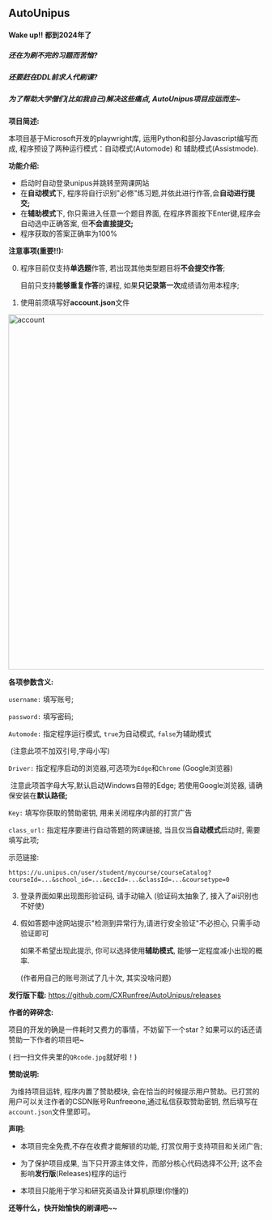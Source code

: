## AutoUnipus

#### Wake up!! 都到2024年了

##### 还在为刷不完的习题而苦恼?

##### 还要赶在DDL前求人代刷课? 

##### 为了帮助大学僧们(比如我自己)解决这些痛点, AutoUnipus项目应运而生~

**项目简述:**

本项目基于Microsoft开发的playwright库, 运用Python和部分Javascript编写而成, 程序预设了两种运行模式：自动模式(Automode) 和 辅助模式(Assistmode).

**功能介绍:**

- 启动时自动登录unipus并跳转至网课网站
- 在**自动模式**下, 程序将自行识别"必修"练习题,并依此进行作答,会**自动进行提交;**
- 在**辅助模式**下, 你只需进入任意一个题目界面, 在程序界面按下Enter键,程序会自动选中正确答案, 但**不会直接提交;**
- 程序获取的答案正确率为100% 

**注意事项(重要!!):**

0. 程序目前仅支持**单选题**作答, 若出现其他类型题目将**不会提交作答**;

   目前只支持**能够重复作答**的课程, 如果**只记录第一次**成绩请勿用本程序;

3. 使用前须填写好**account.json**文件
   

<img width="701" alt="account" src="https://github.com/CXRunfree/AutoUnipus/assets/79365257/73a373f8-d656-4cd2-8810-ab8f6d09a260">


   **各项参数含义:**

   `username:`	填写账号;

   `password:`	填写密码;

   `Automode:`	指定程序运行模式, `true`为自动模式, `false`为辅助模式

   ​						(注意此项不加双引号,字母小写)

   `Driver:`		指定程序启动的浏览器,可选项为`Edge`和`Chrome` (Google浏览器)

   ​						注意此项首字母大写,默认启动Windows自带的Edge; 若使用Google浏览器, 请确保安装在**默认路径;**

   `Key:`				填写你获取的赞助密钥, 用来关闭程序内部的打赏广告

   `class_url:`	指定程序要进行自动答题的网课链接, 当且仅当**自动模式**启动时, 需要填写此项;

   示范链接:

   ```
   https://u.unipus.cn/user/student/mycourse/courseCatalog?courseId=...&school_id=...&eccId=...&classId=...&coursetype=0
   ```

3. 登录界面如果出现图形验证码, 请手动输入 (验证码太抽象了, 接入了ai识别也不好使)

5. 假如答题中途网站提示"检测到异常行为,请进行安全验证"不必担心, 只需手动验证即可

   如果不希望出现此提示, 你可以选择使用**辅助模式**, 能够一定程度减小出现的概率.

   (作者用自己的账号测试了几十次, 其实没啥问题) 


**发行版下载:**
   https://github.com/CXRunfree/AutoUnipus/releases
   

**作者的碎碎念:**

​	项目的开发的确是一件耗时又费力的事情，不妨留下一个star？如果可以的话还请赞助一下作者的项目吧~

 ( 扫一扫文件夹里的`QRcode.jpg`就好啦！)

**赞助说明:**

​	为维持项目运转, 程序内置了赞助模块, 会在恰当的时候提示用户赞助。已打赏的用户可以关注作者的CSDN账号Runfreeone,通过私信获取赞助密钥, 然后填写在`account.json`文件里即可。



**声明:**

- 本项目完全免费,不存在收费才能解锁的功能, 打赏仅用于支持项目和关闭广告;

- 为了保护项目成果, 当下只开源主体文件，而部分核心代码选择不公开; 这不会影响**发行版**(Releases)程序的运行

-  本项目只能用于学习和研究英语及计算机原理(你懂的)

**还等什么，快开始愉快的刷课吧~~**

#### 
